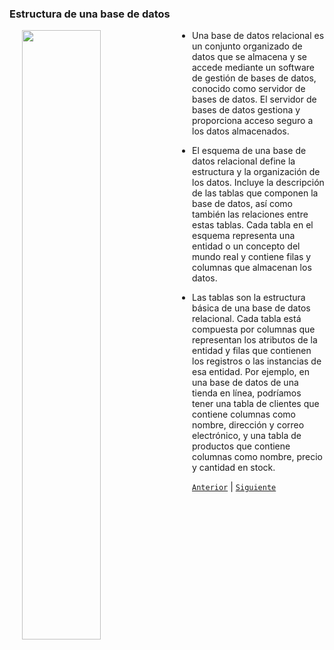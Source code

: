 ### Estructura de una base de datos

<img src="https://images.pexels.com/photos/265087/pexels-photo-265087.jpeg?auto=compress&cs=tinysrgb&w=1260&h=750&dpr=2" width="50%" align="left" hspace=20>

- Una base de datos relacional es un conjunto organizado de datos que se almacena y se accede mediante un software de gestión de bases de datos, conocido como servidor de bases de datos. El servidor de bases de datos gestiona y proporciona acceso seguro a los datos almacenados.

- El esquema de una base de datos relacional define la estructura y la organización de los datos. Incluye la descripción de las tablas que componen la base de datos, así como también las relaciones entre estas tablas. Cada tabla en el esquema representa una entidad o un concepto del mundo real y contiene filas y columnas que almacenan los datos.

- Las tablas son la estructura básica de una base de datos relacional. Cada tabla está compuesta por columnas que representan los atributos de la entidad y filas que contienen los registros o las instancias de esa entidad. Por ejemplo, en una base de datos de una tienda en línea, podríamos tener una tabla de clientes que contiene columnas como nombre, dirección y correo electrónico, y una tabla de productos que contiene columnas como nombre, precio y cantidad en stock.

[`Anterior`](../README.md) | [`Siguiente`](ejemplo01/README.md)
